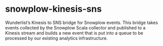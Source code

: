 # snowplow-kinesis-sns

Wunderlist’s Kinesis to SNS bridge for Snowplow events. This bridge takes events collected by the Snowplow Scala collector and published to a Kinesis stream and builds a new event that is put into a queue to be processed by our existing analytics infrastructure. 
